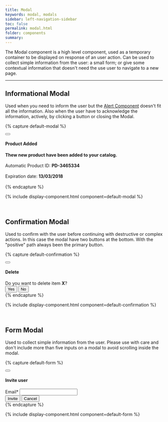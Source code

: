 ```yaml
---
title: Modal
keywords: modal, modals
sidebar: left-navigation-sidebar
toc: false
permalink: modal.html
folder: components
summary:
---
```


The Modal component is a high level component, used as a temporary container to be displayed on response of an user action. Can be used to collect simple information from the user: a small form; or give some contextual information that doesn't need the use user to navigate to a new page.

<hr />

## Informational Modal

Used when you need to inform the user but the [Alert Component](alert.html) doesn't fit all the information. Also when the user have to acknowledge the information, actively, by clicking a button or closing the Modal.

{% capture default-modal %}
<div class="modal-demo-bg">
<div class="fd-modal">
    <div class="fd-modal__content">
        <div class="fd-modal__header">
            <button class="fd-button fd-button--text fd-button--icon fd-button--small" aria-label="close">
                <span class="fd-icon fd-icon--close" role="presentation"></span>
            </button>
            <h4 class="fd-modal__title">Product Added</h4>
        </div>
        <div class="fd-modal__body">
            <b>Thew new product have been added to your catalog.</b><br/>
            <br/>
            Automatic Product ID: <b>PD-3465334</b><br/>
            <br/>
            Expiration date: <b>13/03/2018</b><br/>
            <br/>
        </div>
    </div>
</div>
</div>
{% endcapture %}

{% include display-component.html component=default-modal %}

<br/>

## Confirmation Modal

Used to confirm with the user before continuing with destructive or complex actions. In this case the modal have two buttons at the bottom. With the "positive" path always been the primary button.

{% capture default-confirmation %}
<div class="modal-demo-bg">
<div class="fd-modal">
    <div class="fd-modal__content">
        <div class="fd-modal__header">
            <button class="fd-button fd-button--text fd-button--icon fd-button--small" aria-label="close">
                <span class="fd-icon fd-icon--close" role="presentation"></span>
            </button>
            <h4 class="fd-modal__title">Delete</h4>
        </div>
        <div class="fd-modal__body">
            Do you want to delete item <b>X</b>?
        </div>
        <footer class="fd-modal__footer-items">
            <button class="fd-modal__button-primary">Yes</button>
            <button class="fd-modal__button-secondary">No</button>
        </footer>
    </div>
</div>
</div>
{% endcapture %}

{% include display-component.html component=default-confirmation %}

<br />

## Form Modal

Used to collect simple information from the user. Please use with care and don't include more than five inputs on a modal to avoid scrolling inside the modal.

{% capture default-form %}
<div class="modal-demo-bg">
<div class="fd-modal">
    <div class="fd-modal__content">
        <div class="fd-modal__header">
            <button class="fd-button fd-button--text fd-button--icon fd-button--small" aria-label="close">
                <span class="fd-icon fd-icon--close" role="presentation"></span>
            </button>
            <h4 class="fd-modal__title">Invite user</h4>
        </div>
        <div class="fd-modal__body">
        <div class="fd-form__group">
            <div class="fd-form__item">
                <label class="fd-form__label is-required" for="input-2">Email*</label>
                <input class="fd-form__control" type="text" id="input-2">
            </div>
        </div>
        </div>
        <footer class="fd-modal__footer-items">
            <button class="fd-modal__button-primary">Invite</button>
            <button class="fd-modal__button-secondary">Cancel</button>
        </footer>
    </div>
</div>
</div>
{% endcapture %}

{% include display-component.html component=default-form %}
